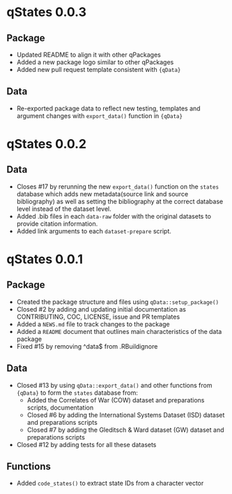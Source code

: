 # qStates 0.0.3

## Package

* Updated README to align it with other qPackages
* Added a new package logo similar to other qPackages
* Added new pull request template consistent with `{qData}`

## Data

* Re-exported package data to reflect new testing, templates and argument changes with `export_data()` function in `{qData}` 

# qStates 0.0.2

## Data

- Closes #17 by rerunning the new `export_data()` function on the `states` database which adds new metadata(source link and source bibliography) as well as setting the bibliography at the correct database level instead of the dataset level.
- Added .bib files in each `data-raw` folder with the original datasets to provide citation information.
- Added link arguments to each `dataset-prepare` script.


# qStates 0.0.1

## Package

- Created the package structure and files using `qData::setup_package()`
- Closed #2 by adding and updating initial documentation as CONTRIBUTING, COC, LICENSE, issue and PR templates
- Added a `NEWS.md` file to track changes to the package
- Added a `README` document that outlines main characteristics of the data package
- Fixed #15 by removing ^data$ from .RBuildignore

## Data

- Closed #13 by using `qData::export_data()` and other functions from `{qData}` to form the `states` database from: 
  - Added the Correlates of War (COW) dataset and preparations scripts, documentation
  - Closed #6 by adding the International Systems Dataset (ISD) dataset and preparations scripts
  - Closed #7 by adding the Gleditsch & Ward dataset (GW)  dataset and preparations scripts
- Closed #12 by adding tests for all these datasets

## Functions

- Added `code_states()` to extract state IDs from a character vector
